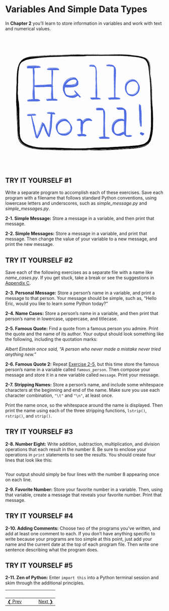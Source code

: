 # Variables And Simple Data Types 
In **Chapter 2** you’ll learn to store information in variables and work with text and numerical values.

![Hello World by @ninatsur](hello_world.gif)

TRY IT YOURSELF \#1
-------------------

Write a separate program to accomplish each of these exercises. Save each program with a filename that follows standard Python conventions,
using lowercase letters and underscores, such as *simple_message.py* and *simple_messages.py*.

<span id="ch2exe1"></span>**2-1. Simple Message:** Store a message in a variable, and then print that message.

<span id="ch2exe2"></span>**2-2. Simple Messages:** Store a message in a variable, and print that message. Then change the value of your variable to a new message, and print the new message.

TRY IT YOURSELF \#2
-------------------

Save each of the following exercises as a separate file with a name like *name_cases.py*. If you get stuck, take a break or see the suggestions in [Appendix C](../appendix_c/README.md).

<span id="ch2exe3"></span>**2-3. Personal Message:** Store a person’s name in a variable, and print a message to that person. Your message should be simple, such as, “Hello Eric, would you like to learn some Python today?”

<span id="ch2exe4"></span>**2-4. Name Cases:** Store a person’s name in a variable, and then print that person’s name in lowercase, uppercase,
and titlecase.

<span id="ch2exe5"></span>**2-5. Famous Quote:** Find a quote from a famous person you admire. Print the quote and the name of its author.
Your output should look something like the following, including the quotation marks:

*Albert Einstein once said, “A person who never made a mistake never tried anything new.”*

<span id="ch2exe6"></span>**2-6. Famous Quote 2:** Repeat [Exercise 2-5](#ch2exe5), but this time store the famous person’s name in a variable called `famous_person`. Then compose your message and store it in a new variable called `message`. Print your message.

<span id="ch2exe7"></span>**2-7. Stripping Names:** Store a person’s name, and include some whitespace characters at the beginning and end of the name. Make sure you use each character combination, `"\t"` and `"\n"`, at least once.

Print the name once, so the whitespace around the name is displayed.
Then print the name using each of the three stripping functions,
`lstrip()`, `rstrip()`, and `strip()`.

<span id="page_33"></span>

TRY IT YOURSELF \#3
-------------------

<span id="ch2exe8"></span>**2-8. Number Eight:** Write addition,
subtraction, multiplication, and division operations that each result in the number 8. Be sure to enclose your operations in `print` statements to see the results. You should create four lines that look like this:

``` python print(5 + 3)
```

Your output should simply be four lines with the number 8 appearing once on each line.

<span id="ch2exe9"></span>**2-9. Favorite Number:** Store your favorite number in a variable. Then, using that variable, create a message that reveals your favorite number. Print that message.

TRY IT YOURSELF \#4
-------------------

<span id="ch2exe10"></span>**2-10. Adding Comments:** Choose two of the programs you’ve written, and add at least one comment to each. If you don’t have anything specific to write because your programs are too simple at this point, just add your name and the current date at the top of each program file. Then write one sentence describing what the program does.

TRY IT YOURSELF \#5
-------------------

<span id="ch2exe11"></span>**2-11. Zen of Python:** Enter `import this`
into a Python terminal session and skim through the additional principles.

&nbsp; | &nbsp; | &nbsp; | &nbsp;
----|----|----|----
[&#10094; Prev]("../../../pcc-chapter-01")| &nbsp; | &nbsp; | &nbsp;[Next &#10095;</span>](../../../pcc-chapter-03) 

